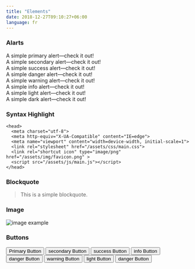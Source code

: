 ```yaml
---
title: "Elements"
date: 2018-12-27T09:10:27+06:00
language: fr
---
```


### Alarts

<div class="alert rounded-0 alert-primary">
  A simple primary alert—check it out!
</div>

<div class="alert rounded-0 alert-secondary">
  A simple secondary alert—check it out!
</div>

<div class="alert rounded-0 alert-success">
  A simple success alert—check it out!
</div>

<div class="alert rounded-0 alert-danger">
  A simple danger alert—check it out!
</div>

<div class="alert rounded-0 alert-warning">
  A simple warning alert—check it out!
</div>

<div class="alert rounded-0 alert-info">
  A simple info alert—check it out!
</div>

<div class="alert rounded-0 alert-light">
  A simple light alert—check it out!
</div>

<div class="alert rounded-0 alert-dark">
  A simple dark alert—check it out!
</div>

### Syntax Highlight

    <head>
      <meta charset="utf-8">
      <meta http-equiv="X-UA-Compatible" content="IE=edge">
      <meta name="viewport" content="width=device-width, initial-scale=1">
      <link rel="stylesheet" href="/assets/css/main.css">
      <link rel="shortcut icon" type="image/png" href="/assets/img/favicon.png" >
      <script src="/assets/js/main.js"></script>
    </head>

### Blockquote

> This is a simple blockquote.

### Image

![image example](../../../../images/img-7.jpg "image")

### Buttons

<button class="btn btn-primary">Primary Button</button>
<button class="btn btn-secondary">secondary Button</button>
<button class="btn btn-success">success Button</button>
<button class="btn btn-info">info Button</button>
<button class="btn btn-danger">danger Button</button>
<button class="btn btn-warning">warning Button</button>
<button class="btn btn-light">light Button</button>
<button class="btn btn-dark">danger Button</button>
